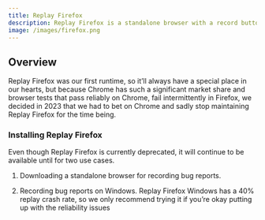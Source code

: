 ```yaml
---
title: Replay Firefox
description: Replay Firefox is a standalone browser with a record button that lets you capture your web application and share the replay with others.
image: /images/firefox.png
---
```


## Overview

Replay Firefox was our first runtime, so it’ll always have a special place in our hearts, but because Chrome has such a significant market share and browser tests that pass reliably on Chrome, fail intermittently in Firefox, we decided in 2023 that we had to bet on Chrome and sadly stop maintaining Replay Firefox for the time being.

### Installing Replay Firefox

Even though Replay Firefox is currently deprecated, it will continue to be available until for two use cases.

1.  Downloading a standalone browser for recording bug reports.

2.  Recording bug reports on Windows. Replay Firefox Windows has a 40% replay crash rate, so we only recommend trying it if you’re okay putting up with the reliability issues
